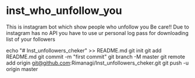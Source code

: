# inst_who_unfollow_you
This is instagram bot which show people who unfollow you
Be care!! Due to instagram has no API you have to use ur personal log pass for downloading list of your followers

echo "# Inst_unfollowers_cheker" >> README.md
git init
git add README.md
git commit -m "first commit"
git branch -M master
git remote add origin git@github.com:Rimanagi/Inst_unfollowers_cheker.git
git push -u origin master